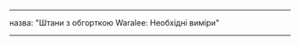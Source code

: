 - - -
назва: "Штани з обгорткою Waralee: Необхідні виміри"
- - -

<PatternMeasurements pattern='waralee' />
